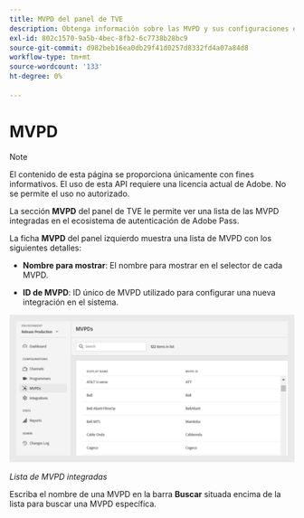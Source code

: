 ```yaml
---
title: MVPD del panel de TVE
description: Obtenga información sobre las MVPD y sus configuraciones en el panel de TVE.
exl-id: 802c1570-9a5b-4bec-8fb2-6c7738b28bc9
source-git-commit: d982beb16ea0db29f41d0257d8332fd4a07a84d8
workflow-type: tm+mt
source-wordcount: '133'
ht-degree: 0%

---
```


# MVPD

>[!NOTE]
>
>El contenido de esta página se proporciona únicamente con fines informativos. El uso de esta API requiere una licencia actual de Adobe. No se permite el uso no autorizado.

La sección **MVPD** del panel de TVE le permite ver una lista de las MVPD integradas en el ecosistema de autenticación de Adobe Pass.

La ficha **MVPD** del panel izquierdo muestra una lista de MVPD con los siguientes detalles:

* **Nombre para mostrar**: El nombre para mostrar en el selector de cada MVPD.

* **ID de MVPD**: ID único de MVPD utilizado para configurar una nueva integración en el sistema.

![Lista de MVPD integradas](../assets/tve-dashboard/new-tve-dashboard/mvpds/mvpds-list-view.png)

*Lista de MVPD integradas*

Escriba el nombre de una MVPD en la barra **Buscar** situada encima de la lista para buscar una MVPD específica.

